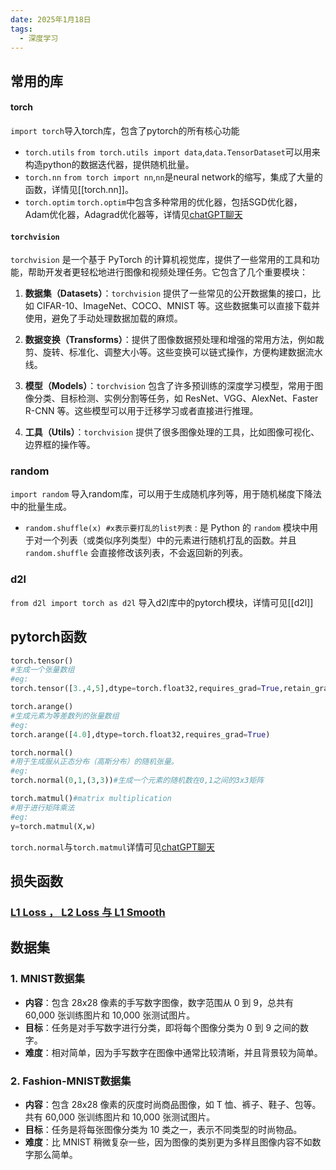 ```yaml
---
date: 2025年1月18日
tags:
  - 深度学习
---
```


## 常用的库
#### torch
`import torch`导入torch库，包含了pytorch的所有核心功能
- `torch.utils`
	`from torch.utils import data`,`data.TensorDataset`可以用来构造python的数据迭代器，提供随机批量。
- `torch.nn`
	`from torch import nn`,`nn`是neural network的缩写，集成了大量的函数，详情见[[torch.nn]]。
- `torch.optim`
	`torch.optim`中包含多种常用的优化器，包括SGD优化器，Adam优化器，Adagrad优化器等，详情见[chatGPT聊天](https://chatgpt.com/share/67930312-df1c-800c-a9be-da4a31fcc256)

#### `torchvision`
`torchvision` 是一个基于 PyTorch 的计算机视觉库，提供了一些常用的工具和功能，帮助开发者更轻松地进行图像和视频处理任务。它包含了几个重要模块：

1. **数据集（Datasets）**：`torchvision` 提供了一些常见的公开数据集的接口，比如 CIFAR-10、ImageNet、COCO、MNIST 等。这些数据集可以直接下载并使用，避免了手动处理数据加载的麻烦。
    
2. **数据变换（Transforms）**：提供了图像数据预处理和增强的常用方法，例如裁剪、旋转、标准化、调整大小等。这些变换可以链式操作，方便构建数据流水线。
    
3. **模型（Models）**：`torchvision` 包含了许多预训练的深度学习模型，常用于图像分类、目标检测、实例分割等任务，如 ResNet、VGG、AlexNet、Faster R-CNN 等。这些模型可以用于迁移学习或者直接进行推理。
    
4. **工具（Utils）**：`torchvision` 提供了很多图像处理的工具，比如图像可视化、边界框的操作等。


### random
`import random` 导入random库，可以用于生成随机序列等，用于随机梯度下降法中的批量生成。
- `random.shuffle(x) #x表示要打乱的list列表` : 是 Python 的 `random` 模块中用于对一个列表（或类似序列类型）中的元素进行随机打乱的函数。并且`random.shuffle` 会直接修改该列表，不会返回新的列表。

### d2l
`from d2l import torch as d2l` 导入d2l库中的pytorch模块，详情可见[[d2l]]

## pytorch函数

```python
torch.tensor()
#生成一个张量数组
#eg:
torch.tensor([3.,4,5],dtype=torch.float32,requires_grad=True,retain_graph=True,create_graph=True)

torch.arange()
#生成元素为等差数列的张量数组
#eg:
torch.arange([4.0],dtype=torch.float32,requires_grad=True)

torch.normal()
#用于生成服从正态分布（高斯分布）的随机张量。
#eg:
torch.normal(0,1,(3,3))#生成一个元素的随机数在0,1之间的3x3矩阵

torch.matmul()#matrix multiplication
#用于进行矩阵乘法
#eg:
y=torch.matmul(X,w)
```
`torch.normal`与`torch.matmul`详情可见[chatGPT聊天](https://chatgpt.com/share/678b8b4a-7ff8-800c-8420-ffd4153bb3a9)

## 损失函数

### [L1 Loss ， L2 Loss 与 L1 Smooth](https://zhuanlan.zhihu.com/p/641356166)


## 数据集
### 1. MNIST数据集
- **内容**：包含 28x28 像素的手写数字图像，数字范围从 0 到 9，总共有 60,000 张训练图片和 10,000 张测试图片。
- **目标**：任务是对手写数字进行分类，即将每个图像分类为 0 到 9 之间的数字。
- **难度**：相对简单，因为手写数字在图像中通常比较清晰，并且背景较为简单。
### 2. Fashion-MNIST数据集
- **内容**：包含 28x28 像素的灰度时尚商品图像，如 T 恤、裤子、鞋子、包等。共有 60,000 张训练图片和 10,000 张测试图片。
- **目标**：任务是将每张图像分类为 10 类之一，表示不同类型的时尚物品。
- **难度**：比 MNIST 稍微复杂一些，因为图像的类别更为多样且图像内容不如数字那么简单。